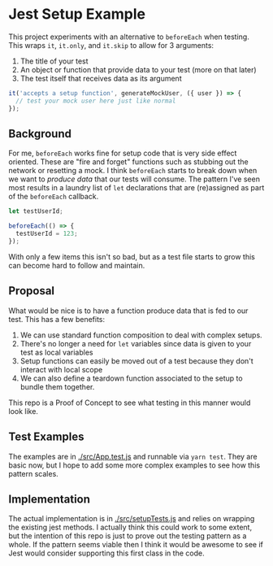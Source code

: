 Jest Setup Example
===================

This project experiments with an alternative to `beforeEach` when testing.
This wraps `it`, `it.only`, and `it.skip` to allow for 3 arguments:

1. The title of your test
2. An object or function that provide data to your test (more on that later)
3. The test itself that receives data as its argument

```javascript
it('accepts a setup function', generateMockUser, ({ user }) => {
  // test your mock user here just like normal
});
```

## Background

For me, `beforeEach` works fine for setup code that is very side effect oriented.
These are "fire and forget" functions such as stubbing out the network or resetting a mock.
I think `beforeEach` starts to break down when we want to _produce data_ that our tests will consume.
The pattern I've seen most results in a laundry list of `let` declarations that are (re)assigned as
part of the `beforeEach` callback.

```javascript
let testUserId;

beforeEach(() => {
  testUserId = 123;
});
```

With only a few items this isn't so bad, but as a test file starts to grow this can become hard
to follow and maintain.

## Proposal

What would be nice is to have a function produce data that is fed to our test.
This has a few benefits:

1. We can use standard function composition to deal with complex setups.
2. There's no longer a need for `let` variables since data is given to your test as local variables
3. Setup functions can easily be moved out of a test because they don't interact with local scope
4. We can also define a teardown function associated to the setup to bundle them together.

This repo is a Proof of Concept to see what testing in this manner would look like.

## Test Examples

The examples are in [./src/App.test.js](./src/App.test.js) and runnable via `yarn test`.
They are basic now, but I hope to add some more complex examples to see how this pattern scales.

## Implementation

The actual implementation is in [./src/setupTests.js](./src/setupTests.js) and relies on wrapping
the existing jest methods. I actually think this could work to some extent, but the intention of
this repo is just to prove out the testing pattern as a whole. If the pattern seems viable then I
think it would be awesome to see if Jest would consider supporting this first class in the code.
